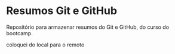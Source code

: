 
# Resumos Git e GitHub

Repositório para armazenar resumos do Git e GitHub, do curso do bootcamp.

coloquei do local para o remoto
